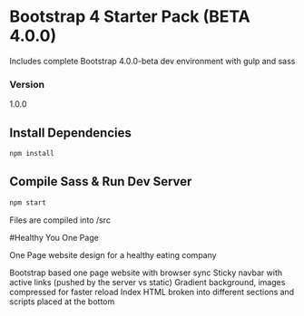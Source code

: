# Bootstrap 4 Starter Pack (BETA 4.0.0)

Includes complete Bootstrap 4.0.0-beta dev environment with gulp and sass

### Version

1.0.0

## Install Dependencies

```bash
npm install
```

## Compile Sass & Run Dev Server

```bash
npm start
```

Files are compiled into /src

#Healthy You One Page

One Page website design for a healthy eating company

Bootstrap based one page website with browser sync
Sticky navbar with active links (pushed by the server vs static)
Gradient background, images compressed for faster reload
Index HTML broken into different sections and scripts placed at the bottom
